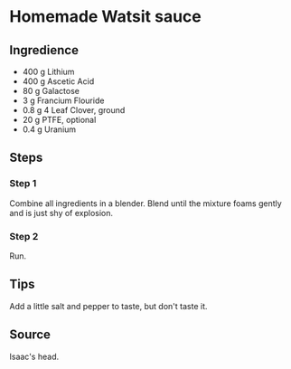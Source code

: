 # Homemade Watsit sauce
## Ingredience

- 400 g Lithium
- 400 g Ascetic Acid 
- 80 g Galactose
- 3 g Francium Flouride 
- 0.8 g 4 Leaf Clover, ground 
- 20 g PTFE, optional 
- 0.4 g Uranium 

## Steps

### Step 1

Combine all ingredients in a blender. Blend until the mixture foams gently and is just shy of explosion.

### Step 2

Run.

## Tips

Add a little salt and pepper to taste, but don't taste it.

## Source

Isaac's head.
